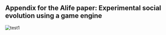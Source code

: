 ## Appendix for the Alife paper: Experimental social evolution using a game engine


![test1](https://github.com/cls00/Experimental-social-evolution/blob/master/Features-Preview/Growth-Asyncro.gif)
